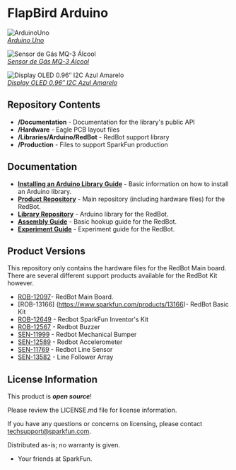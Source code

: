 FlapBird Arduino
===============

![ArduinoUno](https://www.filipeflop.com/wp-content/uploads/2017/07/Arduino_Uno_R3.png)  
[*Arduino Uno*](https://www.filipeflop.com/produto/placa-uno-r3-cabo-usb-para-arduino)

![Sensor de Gás MQ-3 Álcool](https://www.filipeflop.com/wp-content/uploads/2017/07/58604_16866.jpg)  
[*Sensor de Gás MQ-3 Álcool*](https://www.filipeflop.com/produto/sensor-de-gas-mq-3-alcool)

![Display OLED 0.96″ I2C Azul Amarelo](https://www.filipeflop.com/wp-content/uploads/2017/07/SKU195523a.png)  
[*Display OLED 0.96″ I2C Azul Amarelo*](https://www.filipeflop.com/produto/display-oled-0-96-i2c-azul-amarelo)



Repository Contents
-------------------

* **/Documentation** - Documentation for the library's public API
* **/Hardware** - Eagle PCB layout files
* **/Libraries/Arduino/RedBot** - RedBot support library
* **/Production** - Files to support SparkFun production

Documentation
--------------

* **[Installing an Arduino Library Guide](https://learn.sparkfun.com/tutorials/installing-an-arduino-library)** - Basic information on how to install an Arduino library.
* **[Product Repository](https://github.com/sparkfun/RedBot)** - Main repository (including hardware files) for the RedBot.
* **[Library Repository](https://github.com/sparkfun/SparkFun_Redbot_Arduino_Library)** - Arduino library for the RedBot.
* **[Assembly Guide](https://learn.sparkfun.com/tutorials/assembly-guide-for-redbot-with-shadow-chassis)** - Basic hookup guide for the RedBot.
* **[Experiment Guide](https://learn.sparkfun.com/tutorials/experiment-guide-for-redbot-with-shadow-chassis)** - Experiment guide for the RedBot.


Product Versions
----------------
This repository only contains the hardware files for the RedBot Main board. There are several different support products available for the RedBot Kit however.

* [ROB-12097](https://www.sparkfun.com/products/12097)- RedBot Main Board.
* [ROB-13166] (https://www.sparkfun.com/products/13166)- RedBot Basic Kit
* [ROB-12649](https://www.sparkfun.com/products/12649) - Redbot SparkFun Inventor's Kit
* [ROB-12567](https://www.sparkfun.com/products/12567) - Redbot Buzzer
* [SEN-11999](https://www.sparkfun.com/products/11999) - Redbot Mechanical Bumper
* [SEN-12589](https://www.sparkfun.com/products/12589) - Redbot Accelerometer
* [SEN-11769](https://www.sparkfun.com/products/11769) - Redbot Line Sensor
* [SEN-13582](https://www.sparkfun.com/products/13582) - Line Follower Array

License Information
-------------------

This product is _**open source**_! 

Please review the LICENSE.md file for license information. 

If you have any questions or concerns on licensing, please contact techsupport@sparkfun.com.

Distributed as-is; no warranty is given.

- Your friends at SparkFun.
